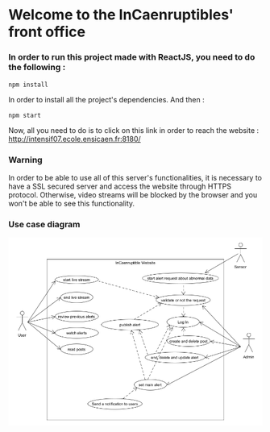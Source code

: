 # Welcome to the InCaenruptibles' front office

### In order to **run** this project made with ReactJS, you need to do the following :

```shell
npm install
```

In order to install all the project's dependencies. And then :

```shell
npm start
```

Now, all you need to do is to click on this link in order to reach the website : http://intensif07.ecole.ensicaen.fr:8180/

### Warning

In order to be able to use all of this server's functionalities, it is necessary to have a SSL secured server and access the website through HTTPS protocol. Otherwise, video streams will be blocked by the browser and you won't be able to see this functionality.


### Use case diagram

![use_case_diagram](./src/imgs/use_case_diagram.png)
